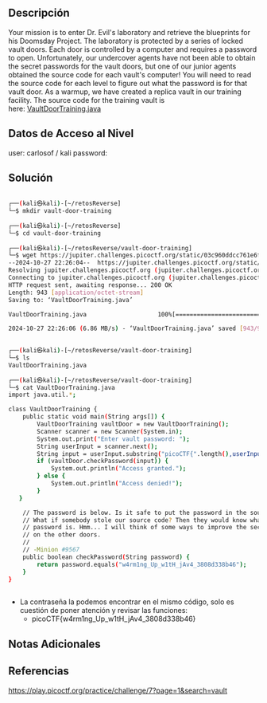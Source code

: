 ## Descripción 
Your mission is to enter Dr. Evil's laboratory and retrieve the blueprints for his Doomsday Project. The laboratory is protected by a series of locked vault doors. Each door is controlled by a computer and requires a password to open. Unfortunately, our undercover agents have not been able to obtain the secret passwords for the vault doors, but one of our junior agents obtained the source code for each vault's computer! You will need to read the source code for each level to figure out what the password is for that vault door. As a warmup, we have created a replica vault in our training facility. The source code for the training vault is here: [VaultDoorTraining.java](https://jupiter.challenges.picoctf.org/static/03c960ddcc761e6f7d1722d8e6212db3/VaultDoorTraining.java)

## Datos de Acceso al Nivel
user: carlosof / kali
password:

## Solución
```bash
                                                                                                                                                                      
┌──(kali㉿kali)-[~/retosReverse]
└─$ mkdir vault-door-training
                                                                                                                                                                      
┌──(kali㉿kali)-[~/retosReverse]
└─$ cd vault-door-training 
                                                                                                                                                                      
┌──(kali㉿kali)-[~/retosReverse/vault-door-training]
└─$ wget https://jupiter.challenges.picoctf.org/static/03c960ddcc761e6f7d1722d8e6212db3/VaultDoorTraining.java
--2024-10-27 22:26:04--  https://jupiter.challenges.picoctf.org/static/03c960ddcc761e6f7d1722d8e6212db3/VaultDoorTraining.java
Resolving jupiter.challenges.picoctf.org (jupiter.challenges.picoctf.org)... 3.131.60.8
Connecting to jupiter.challenges.picoctf.org (jupiter.challenges.picoctf.org)|3.131.60.8|:443... connected.
HTTP request sent, awaiting response... 200 OK
Length: 943 [application/octet-stream]
Saving to: ‘VaultDoorTraining.java’

VaultDoorTraining.java                    100%[===================================================================================>]     943  --.-KB/s    in 0s      

2024-10-27 22:26:06 (6.86 MB/s) - ‘VaultDoorTraining.java’ saved [943/943]

                                                                                                                                                                      
┌──(kali㉿kali)-[~/retosReverse/vault-door-training]
└─$ ls
VaultDoorTraining.java
                                                                                                                                                                      
┌──(kali㉿kali)-[~/retosReverse/vault-door-training]
└─$ cat VaultDoorTraining.java 
import java.util.*;

class VaultDoorTraining {
    public static void main(String args[]) {
        VaultDoorTraining vaultDoor = new VaultDoorTraining();
        Scanner scanner = new Scanner(System.in); 
        System.out.print("Enter vault password: ");
        String userInput = scanner.next();
        String input = userInput.substring("picoCTF{".length(),userInput.length()-1);
        if (vaultDoor.checkPassword(input)) {
            System.out.println("Access granted.");
        } else {
            System.out.println("Access denied!");
        }
   }

    // The password is below. Is it safe to put the password in the source code?
    // What if somebody stole our source code? Then they would know what our
    // password is. Hmm... I will think of some ways to improve the security
    // on the other doors.
    //
    // -Minion #9567
    public boolean checkPassword(String password) {
        return password.equals("w4rm1ng_Up_w1tH_jAv4_3808d338b46");
    }
}
       
```
- La contraseña la podemos encontrar en el mismo código, solo es cuestión de poner atención y revisar las funciones:
	- picoCTF{w4rm1ng_Up_w1tH_jAv4_3808d338b46}

## Notas Adicionales

## Referencias 
https://play.picoctf.org/practice/challenge/7?page=1&search=vault